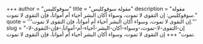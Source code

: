 +++
author = "سوفوكليس"
title = "مقولة سوفوكليس"
description = "مقولة سوفوكليس: إن التقوى لا تموت، وسواء أكان البشر أحياء أم أمواتاَ، فإن التقوى لا تموت."
quote = '''إن التقوى لا تموت، وسواء أكان البشر أحياء أم أمواتاَ، فإن التقوى لا تموت.'''
slug = "إن-التقوى-لا-تموت،-وسواء-أكان-البشر-أحياء-أم-أمواتاَ،-فإن-التقوى-لا-تموت"
+++
إن التقوى لا تموت، وسواء أكان البشر أحياء أم أمواتاَ، فإن التقوى لا تموت.
